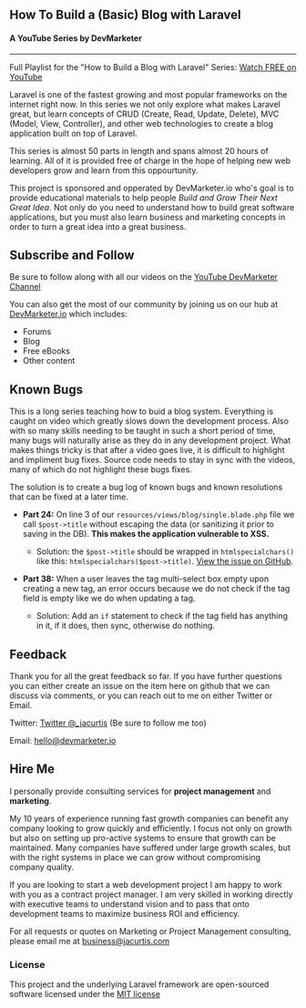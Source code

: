 ## How To Build a (Basic) Blog with Laravel

#### A YouTube Series by DevMarketer

---

Full Playlist for the "How to Build a Blog with Laravel" Series: [Watch FREE on YouTube](https://www.youtube.com/playlist?list=PLwAKR305CRO-Q90J---jXVzbOd4CDRbVx)


Laravel is one of the fastest growing and most popular frameworks on the internet right now. In this series we not only explore what makes Laravel great, but learn concepts of CRUD (Create, Read, Update, Delete), MVC (Model, View, Controller), and other web technologies to create a blog application built on top of Laravel.

This series is almost 50 parts in length and spans almost 20 hours of learning. All of it is provided free of charge in the hope of helping new web developers grow and learn from this oppourtunity. 

This project is sponsored and opperated by DevMarketer.io who's goal is to provide educational materials to help people *Build and Grow Their Next Great Idea*. Not only do you need to understand how to build great software applications, but you must also learn business and marketing concepts in order to turn a great idea into a great business.

## Subscribe and Follow

Be sure to follow along with all our videos on the [YouTube DevMarketer Channel](https://www.youtube.com/channel/UC6kwT7-jjZHHF1s7vCfg2CA?sub_confirmation=1)

You can also get the most of our community by joining us on our hub at [DevMarketer.io](http://DevMarketer.io) which includes:

- Forums
- Blog
- Free eBooks
- Other content

## Known Bugs

This is a long series teaching how to buid a blog system. Everything is caught on video which greatly slows down the development process. Also with so many skills needing to be taught in such a short period of time, many bugs will naturally arise as they do in any development project. What makes things tricky is that after a video goes live, it is difficult to highlight and impliment bug fixes. Source code needs to stay in sync with the videos, many of which do not highlight these bugs fixes.

The solution is to create a bug log of known bugs and known resolutions that can be fixed at a later time.

- **Part 24:** On line 3 of our `resources/views/blog/single.blade.php` file we call `$post->title` without escaping the data (or sanitizing it prior to saving in the DB). **This makes the application vulnerable to XSS.**
	
	- Solution: the `$post->title` should be wrapped in `htmlspecialchars()` like this: `htmlspecialchars($post->title)`. [View the issue on GitHub](https://github.com/jacurtis/laravel-blog-tutorial/issues/1).


- **Part 38:** When a user leaves the tag multi-select box empty upon creating a new tag, an error occurs because we do not check if the tag field is empty like we do when updating a tag.

	- Solution: Add an `if` statement to check if the tag field has anything in it, if it does, then sync, otherwise do nothing.


## Feedback

Thank you for all the great feedback so far. If you have further questions you can either create an issue on the item here on github that we can discuss via comments, or you can reach out to me on either Twitter or Email.

Twitter: [Twitter @_jacurtis](http://twitter.com/_jacurtis) (Be sure to follow me too)

Email: hello@devmarketer.io

## Hire Me

I personally provide consulting services for **project management** and **marketing**.

My 10 years of experience running fast growth companies can benefit any company looking to grow quickly and efficiently. I focus not only on growth but also on setting up pro-active systems to ensure that growth can be maintained. Many companies have suffered under large growth scales, but with the right systems in place we can grow without compromising company quality.

If you are looking to start a web development project I am happy to work with you as a contract project manager. I am very skilled in working directly with executive teams to understand vision and to pass that onto development teams to maximize business ROI and efficiency.

For all requests or quotes on Marketing or Project Management consulting, please email me at business@jacurtis.com



### License

This project and the underlying Laravel framework are open-sourced software licensed under the [MIT license](http://opensource.org/licenses/MIT)